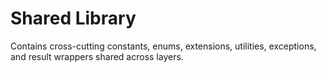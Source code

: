 # Shared Library

Contains cross-cutting constants, enums, extensions, utilities, exceptions, and result wrappers shared across layers.
